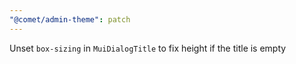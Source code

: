 ```yaml
---
"@comet/admin-theme": patch
---
```


Unset `box-sizing` in `MuiDialogTitle` to fix height if the title is empty
